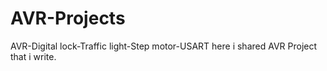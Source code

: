 # AVR-Projects
AVR-Digital lock-Traffic light-Step motor-USART
here i shared AVR Project that i write.
